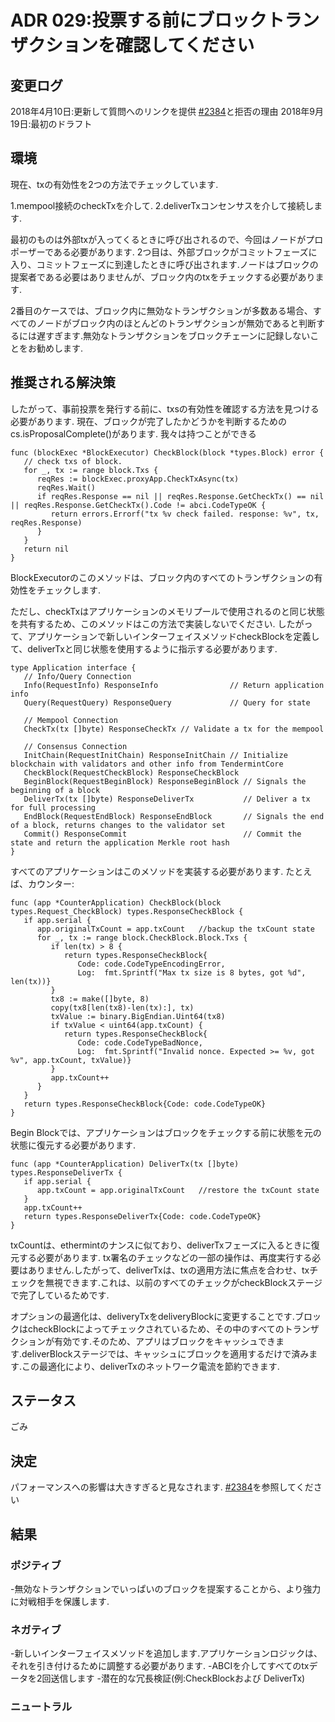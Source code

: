 # ADR 029:投票する前にブロックトランザクションを確認してください

## 変更ログ

2018年4月10日:更新して質問へのリンクを提供
[#2384](https://github.com/tendermint/tendermint/issues/2384)と拒否の理由
2018年9月19日:最初のドラフト

## 環境

現在、txの有効性を2つの方法でチェックしています.

1.mempool接続のcheckTxを介して.
2.deliverTxコンセンサスを介して接続します.

最初のものは外部txが入ってくるときに呼び出されるので、今回はノードがプロポーザーである必要があります. 2つ目は、外部ブロックがコミットフェーズに入り、コミットフェーズに到達したときに呼び出されます.ノードはブロックの提案者である必要はありませんが、ブロック内のtxをチェックする必要があります.

2番目のケースでは、ブロック内に無効なトランザクションが多数ある場合、すべてのノードがブロック内のほとんどのトランザクションが無効であると判断するには遅すぎます.無効なトランザクションをブロックチェーンに記録しないことをお勧めします.

## 推奨される解決策

したがって、事前投票を発行する前に、txsの有効性を確認する方法を見つける必要があります. 現在、ブロックが完了したかどうかを判断するためのcs.isProposalComplete()があります. 我々は持つことができる

```
func (blockExec *BlockExecutor) CheckBlock(block *types.Block) error {
   // check txs of block.
   for _, tx := range block.Txs {
      reqRes := blockExec.proxyApp.CheckTxAsync(tx)
      reqRes.Wait()
      if reqRes.Response == nil || reqRes.Response.GetCheckTx() == nil || reqRes.Response.GetCheckTx().Code != abci.CodeTypeOK {
         return errors.Errorf("tx %v check failed. response: %v", tx, reqRes.Response)
      }
   }
   return nil
}
```

BlockExecutorのこのメソッドは、ブロック内のすべてのトランザクションの有効性をチェックします.

ただし、checkTxはアプリケーションのメモリプールで使用されるのと同じ状態を共有するため、このメソッドはこの方法で実装しないでください. したがって、アプリケーションで新しいインターフェイスメソッドcheckBlockを定義して、deliverTxと同じ状態を使用するように指示する必要があります.

```
type Application interface {
   // Info/Query Connection
   Info(RequestInfo) ResponseInfo                // Return application info
   Query(RequestQuery) ResponseQuery             // Query for state

   // Mempool Connection
   CheckTx(tx []byte) ResponseCheckTx // Validate a tx for the mempool

   // Consensus Connection
   InitChain(RequestInitChain) ResponseInitChain // Initialize blockchain with validators and other info from TendermintCore
   CheckBlock(RequestCheckBlock) ResponseCheckBlock
   BeginBlock(RequestBeginBlock) ResponseBeginBlock // Signals the beginning of a block
   DeliverTx(tx []byte) ResponseDeliverTx           // Deliver a tx for full processing
   EndBlock(RequestEndBlock) ResponseEndBlock       // Signals the end of a block, returns changes to the validator set
   Commit() ResponseCommit                          // Commit the state and return the application Merkle root hash
}
```

すべてのアプリケーションはこのメソッドを実装する必要があります. たとえば、カウンター:

```
func (app *CounterApplication) CheckBlock(block types.Request_CheckBlock) types.ResponseCheckBlock {
   if app.serial {
   	  app.originalTxCount = app.txCount   //backup the txCount state
      for _, tx := range block.CheckBlock.Block.Txs {
         if len(tx) > 8 {
            return types.ResponseCheckBlock{
               Code: code.CodeTypeEncodingError,
               Log:  fmt.Sprintf("Max tx size is 8 bytes, got %d", len(tx))}
         }
         tx8 := make([]byte, 8)
         copy(tx8[len(tx8)-len(tx):], tx)
         txValue := binary.BigEndian.Uint64(tx8)
         if txValue < uint64(app.txCount) {
            return types.ResponseCheckBlock{
               Code: code.CodeTypeBadNonce,
               Log:  fmt.Sprintf("Invalid nonce. Expected >= %v, got %v", app.txCount, txValue)}
         }
         app.txCount++
      }
   }
   return types.ResponseCheckBlock{Code: code.CodeTypeOK}
}
```

Begin Blockでは、アプリケーションはブロックをチェックする前に状態を元の状態に復元する必要があります.

```
func (app *CounterApplication) DeliverTx(tx []byte) types.ResponseDeliverTx {
   if app.serial {
      app.txCount = app.originalTxCount   //restore the txCount state
   }
   app.txCount++
   return types.ResponseDeliverTx{Code: code.CodeTypeOK}
}
```

txCountは、ethermintのナンスに似ており、deliverTxフェーズに入るときに復元する必要があります. tx署名のチェックなどの一部の操作は、再度実行する必要はありません.したがって、deliverTxは、txの適用方法に焦点を合わせ、txチェックを無視できます.これは、以前のすべてのチェックがcheckBlockステージで完了しているためです.

オプションの最適化は、deliveryTxをdeliveryBlockに変更することです.ブロックはcheckBlockによってチェックされているため、その中のすべてのトランザクションが有効です.そのため、アプリはブロックをキャッシュできます.deliverBlockステージでは、キャッシュにブロックを適用するだけで済みます.この最適化により、deliverTxのネットワーク電流を節約できます.



## ステータス

ごみ

## 決定

パフォーマンスへの影響は大きすぎると見なされます. [#2384](https://github.com/tendermint/tendermint/issues/2384)を参照してください

## 結果

### ポジティブ

-無効なトランザクションでいっぱいのブロックを提案することから、より強力に対戦相手を保護します.

### ネガティブ

-新しいインターフェイスメソッドを追加します.アプリケーションロジックは、それを引き付けるために調整する必要があります.
-ABCIを介してすべてのtxデータを2回送信します
-潜在的な冗長検証(例:CheckBlockおよび
  DeliverTx)

### ニュートラル
